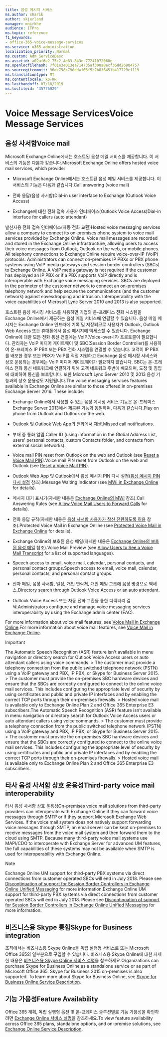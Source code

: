 ```yaml
---
title: 음성 메시지 서비스
ms.author: sharik
author: skjerland
manager: mnirkhe
audience: ITPro
ms.topic: reference
f1_keywords:
- office-365-voice-message-services
ms.service: o365-administration
localization_priority: Normal
ms.custom: Adm_ServiceDesc
ms.assetid: a02af6e2-75c2-4e83-843e-77241072068e
ms.openlocfilehash: 7f01e3e013ea714735af300a8ecf36dd26984757
ms.sourcegitcommit: 96dc758c790ddaf05f5c2b836451b417729cf119
ms.translationtype: MT
ms.contentlocale: ko-KR
ms.lasthandoff: 07/18/2019
ms.locfileid: "35776929"
---
```

# <a name="voice-message-services"></a><span data-ttu-id="1fdee-102">Voice Message Services</span><span class="sxs-lookup"><span data-stu-id="1fdee-102">Voice Message Services</span></span>

## <a name="voice-mail"></a><span data-ttu-id="1fdee-103">음성 사서함</span><span class="sxs-lookup"><span data-stu-id="1fdee-103">Voice mail</span></span>

<span data-ttu-id="1fdee-104">Microsoft Exchange Online에서는 호스트된 음성 메일 서비스를 제공합니다. 이 서비스의 기능은 다음과 같습니다.</span><span class="sxs-lookup"><span data-stu-id="1fdee-104">Microsoft Exchange Online offers hosted voice mail services, which provide:</span></span>
  
- <span data-ttu-id="1fdee-105">Microsoft Exchange Online에서는 호스트된 음성 메일 서비스를 제공합니다. 이 서비스의 기능은 다음과 같습니다.</span><span class="sxs-lookup"><span data-stu-id="1fdee-105">Call answering (voice mail)</span></span>
    
- <span data-ttu-id="1fdee-106">전화 응답(음성 사서함)</span><span class="sxs-lookup"><span data-stu-id="1fdee-106">Dial-in user interface to Exchange (Outlook Voice Access)</span></span>
    
- <span data-ttu-id="1fdee-107">Exchange에 대한 전화 접속 사용자 인터페이스(Outlook Voice Access)</span><span class="sxs-lookup"><span data-stu-id="1fdee-107">Dial-in interface for callers (auto attendant)</span></span>
    
<span data-ttu-id="1fdee-p101">발신자용 전화 접속 인터페이스(자동 전화 교환)</span><span class="sxs-lookup"><span data-stu-id="1fdee-p101">Hosted voice messaging services allow a company to connect its on-premises phone system to voice mail services provided by Exchange Online. Voice mail messages are recorded and stored in the Exchange Online infrastructure, allowing users to access their voice messages from Outlook, Outlook on the web, or mobile phones. All telephony connections to Exchange Online require voice-over-IP (VoIP) protocols. Administrators can connect on-premises IP PBXs or PBX phone systems using VoIP media gateways and session border controllers (SBCs) to Exchange Online. A VoIP media gateway is not required if the customer has deployed an IP PBX or if a PBX supports VoIP directly and is interoperable with Exchange voice messaging services. SBCs are deployed in the perimeter of the customer network to connect an on-premises telephony network and help secure the communications (and the customer network) against eavesdropping and intrusion. Interoperability with the voice capabilities of Microsoft Lync Server 2010 and 2013 is also supported.</span></span>
  
<span data-ttu-id="1fdee-p102">호스트된 음성 메시징 서비스를 사용하면 기업의 온-프레미스 전화 시스템을 Exchange Online에서 제공하는 음성 메일 서비스에 연결할 수 있습니다. 음성 메일 메시지는 Exchange Online 인프라에 기록 및 저장되므로 사용자가 Outlook, Outlook Web Access 또는 휴대폰에서 음성 메시지에 액세스할 수 있습니다. Exchange Online에 대한 모든 전화 통신 연결에는 VoIP(Voice-over-IP) 프로토콜이 필요합니다. 관리자는 VoIP 미디어 게이트웨이 및 SBC(Session Border Controller)를 사용하여 온-프레미스 IP PBX 또는 PBX 전화 시스템을 연결할 수 있습니다. 고객이 IP PBX를 배포한 경우 또는 PBX가 VoIP를 직접 지원하고 Exchange 음성 메시징 서비스와 상호 운용되는 경우에는 VoIP 미디어 게이트웨이가 필요하지 않습니다. SBC는 온-프레미스 전화 통신 네트워크에 연결하기 위해 고객 네트워크 주변에 배포되며, 도청 및 침입에 대비하여 통신을 보호합니다. 또한 Microsoft Lync Server 2010 및 2013 음성 기능과의 상호 운용성도 지원됩니다.</span><span class="sxs-lookup"><span data-stu-id="1fdee-p102">The voice messaging services features available in Exchange Online are similar to those offered in on-premises Exchange Server 2016. These include:</span></span>
  
- <span data-ttu-id="1fdee-117">Exchange Online에서 사용할 수 있는 음성 메시징 서비스 기능은 온-프레미스 Exchange Server 2013에서 제공된 기능과 동일하며, 다음과 같습니다.</span><span class="sxs-lookup"><span data-stu-id="1fdee-117">Play on phone from Outlook and Outlook on the web.</span></span>
    
- <span data-ttu-id="1fdee-118">Outlook 및 Outlook Web App의 전화에서 재생.</span><span class="sxs-lookup"><span data-stu-id="1fdee-118">Missed call notifications.</span></span>
    
- <span data-ttu-id="1fdee-119">부재 중 통화 알림.</span><span class="sxs-lookup"><span data-stu-id="1fdee-119">Caller ID (using information in the Global Address List, users' personal contacts, custom Contacts folder, and contacts from external social networks).</span></span>
    
- <span data-ttu-id="1fdee-120">Voice mail PIN reset from Outlook on the web and Outlook (see [Reset a Voice Mail PIN](https://go.microsoft.com/fwlink/p/?LinkId=286328)).</span><span class="sxs-lookup"><span data-stu-id="1fdee-120">Voice mail PIN reset from Outlook on the web and Outlook (see [Reset a Voice Mail PIN](https://go.microsoft.com/fwlink/p/?LinkId=286328)).</span></span>
    
- <span data-ttu-id="1fdee-121">Outlook Web App 및 Outlook에서 음성 메시지 PIN 다시 설정([음성 메시지 PIN 다시 설정](https://go.microsoft.com/fwlink/p/?LinkId=271794) 참조).</span><span class="sxs-lookup"><span data-stu-id="1fdee-121">Message Waiting Indicator (see [MWI in Exchange Online](https://go.microsoft.com/fwlink/p/?LinkId=271794) for details).</span></span> 
    
- <span data-ttu-id="1fdee-122">메시지 대기 표시기(자세한 내용은 [Exchange Online의 MWI](https://go.microsoft.com/fwlink/p/?LinkId=271795) 참조).</span><span class="sxs-lookup"><span data-stu-id="1fdee-122">Call Answering Rules (see [Allow Voice Mail Users to Forward Calls](https://go.microsoft.com/fwlink/p/?LinkId=271795) for details).</span></span> 
    
- <span data-ttu-id="1fdee-123">전화 응답 규칙(자세한 내용은 [음성 사서함 사용자가 착신 전환하도록 허용](https://go.microsoft.com/fwlink/p/?LinkId=271796) 참조).</span><span class="sxs-lookup"><span data-stu-id="1fdee-123">Protected Voice Mail in Exchange Online (see [Protected Voice Mail in Exchange Online](https://go.microsoft.com/fwlink/p/?LinkId=271796) for details).</span></span> 
    
- <span data-ttu-id="1fdee-124">Exchange Online의 보호된 음성 메일(자세한 내용은 [Exchange Online의 보호된 음성 메일](https://go.microsoft.com/fwlink/p/?LinkId=271797) 참조).</span><span class="sxs-lookup"><span data-stu-id="1fdee-124">Voice Mail Preview (see [Allow Users to See a Voice Mail Transcript](https://go.microsoft.com/fwlink/p/?LinkId=271797) for a list of supported languages).</span></span> 
    
- <span data-ttu-id="1fdee-125">Speech access to email, voice mail, calendar, personal contacts, and personal contact groups.</span><span class="sxs-lookup"><span data-stu-id="1fdee-125">Speech access to email, voice mail, calendar, personal contacts, and personal contact groups.</span></span>
    
- <span data-ttu-id="1fdee-126">전자 메일, 음성 사서함, 일정, 개인 연락처, 개인 메일 그룹에 음성 명령으로 액세스.</span><span class="sxs-lookup"><span data-stu-id="1fdee-126">Directory search through Outlook Voice Access or an auto attendant.</span></span>
    
- <span data-ttu-id="1fdee-127">Outlook Voice Access 또는 자동 전화 교환을 통한 디렉터리 검색.</span><span class="sxs-lookup"><span data-stu-id="1fdee-127">Administrators configure and manage voice messaging services interoperability by using the Exchange admin center (EAC).</span></span>
    
<span data-ttu-id="1fdee-128">For more information about voice mail features, see [Voice Mail in Exchange Online](https://go.microsoft.com/fwlink/p/?LinkId=271798).</span><span class="sxs-lookup"><span data-stu-id="1fdee-128">For more information about voice mail features, see [Voice Mail in Exchange Online](https://go.microsoft.com/fwlink/p/?LinkId=271798).</span></span>
  
> [!IMPORTANT]
> <span data-ttu-id="1fdee-p103">The Automatic Speech Recognition (ASR) feature isn't available in menu navigation or directory search for Outlook Voice Access users or auto attendant callers using voice commands. > The customer must provide a telephony connection from the public switched telephone network (PSTN) using a VoIP gateway and PBX, IP PBX, or Skype for Business Server 2015. > The customer must provide the on-premises SBC hardware devices and ensure that the SBCs are correctly configured to connect to the online voice mail services. This includes configuring the appropriate level of security by using certificates and public and private IP interfaces and by enabling the correct TCP ports through their on-premises firewalls. > Hosted voice mail is available only to Exchange Online Plan 2 and Office 365 Enterprise E3 subscribers.</span><span class="sxs-lookup"><span data-stu-id="1fdee-p103">The Automatic Speech Recognition (ASR) feature isn't available in menu navigation or directory search for Outlook Voice Access users or auto attendant callers using voice commands. > The customer must provide a telephony connection from the public switched telephone network (PSTN) using a VoIP gateway and PBX, IP PBX, or Skype for Business Server 2015. > The customer must provide the on-premises SBC hardware devices and ensure that the SBCs are correctly configured to connect to the online voice mail services. This includes configuring the appropriate level of security by using certificates and public and private IP interfaces and by enabling the correct TCP ports through their on-premises firewalls. > Hosted voice mail is available only to Exchange Online Plan 2 and Office 365 Enterprise E3 subscribers.</span></span> 
  
## <a name="third-party-voice-mail-interoperability"></a><span data-ttu-id="1fdee-134">타사 음성 사서함 상호 운용성</span><span class="sxs-lookup"><span data-stu-id="1fdee-134">Third-party voice mail interoperability</span></span>

<span data-ttu-id="1fdee-p104">타사 음성 사서함 상호 운용성</span><span class="sxs-lookup"><span data-stu-id="1fdee-p104">On-premises voice mail solutions from third-party providers can interoperate with Exchange Online if they can forward voice messages through SMTP or if they support Microsoft Exchange Web Services. If the voice mail system does not natively support forwarding voice messages through SMTP, an email server can be kept on-premises to receive messages from the voice mail system and then forward them to the cloud using SMTP. Because many third-party voice mail systems use MAPI/CDO to interoperate with Exchange Server for advanced UM features, the full capabilities of these systems may not be available when SMTP is used for interoperability with Exchange Online.</span></span>
  
> [!NOTE]
> <span data-ttu-id="1fdee-p105">Exchange Online UM support for third-party PBX systems via direct connections from customer operated SBCs will end in July 2018. Please see [Discontinuation of support for Session Border Controllers in Exchange Online Unified Messaging](https://blogs.technet.microsoft.com/exchange/2017/07/18/discontinuation-of-support-for-session-border-controllers-in-exchange-online-unified-messaging/) for more information.</span><span class="sxs-lookup"><span data-stu-id="1fdee-p105">Exchange Online UM support for third-party PBX systems via direct connections from customer operated SBCs will end in July 2018. Please see [Discontinuation of support for Session Border Controllers in Exchange Online Unified Messaging](https://blogs.technet.microsoft.com/exchange/2017/07/18/discontinuation-of-support-for-session-border-controllers-in-exchange-online-unified-messaging/) for more information.</span></span> 
  
## <a name="skype-for-business-integration"></a><span data-ttu-id="1fdee-140">비즈니스용 Skype 통합</span><span class="sxs-lookup"><span data-stu-id="1fdee-140">Skype for Business integration</span></span>

<span data-ttu-id="1fdee-p106">조직에서는 비즈니스용 Skype Online을 독립 실행형 서비스로 또는 Microsoft Office 365의 일부분으로 구입할 수 있습니다. 비즈니스용 Skype Online에 대한 자세한 내용은 [비즈니스용 Skype Online 서비스 설명](../skype-for-business-online-service-description/skype-for-business-online-service-description.md)을 참조하세요.</span><span class="sxs-lookup"><span data-stu-id="1fdee-p106">Organizations can purchase Skype for Business Online as a standalone service or as part of Microsoft Office 365. Skype for Business 2015 on-premises is also supported. To learn more about Skype for Business Online, see [Skype for Business Online Service Description](../skype-for-business-online-service-description/skype-for-business-online-service-description.md).</span></span>
  
## <a name="feature-availability"></a><span data-ttu-id="1fdee-144">기능 가용성</span><span class="sxs-lookup"><span data-stu-id="1fdee-144">Feature Availability</span></span>

<span data-ttu-id="1fdee-145">Office 365 계획, 독립 실행형 옵션 및 온-프레미스 솔루션별로 기능 가용성을 확인하려면 [Exchange Online 서비스 설명](exchange-online-service-description.md)을 참조하세요.</span><span class="sxs-lookup"><span data-stu-id="1fdee-145">To view feature availability across Office 365 plans, standalone options, and on-premise solutions, see [Exchange Online Service Description](exchange-online-service-description.md).</span></span>
  

